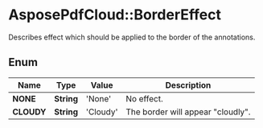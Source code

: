 ﻿# AsposePdfCloud::BorderEffect
Describes effect which should be applied to the border of the annotations.

## Enum
Name | Type | Value | Description
------------ | ------------- | ------------- | -------------
**NONE** | **String** | 'None' | No effect.
**CLOUDY** | **String** | 'Cloudy' | The border will appear "cloudly".




